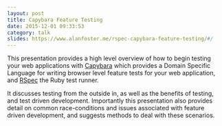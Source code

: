 ```yaml
---
layout: post
title: Capybara Feature Testing
date: 2015-12-01 09:33:53
category: talk
slides: https://www.alanfoster.me/rspec-capybara-feature-testing/#/
---
```


This presentation provides a high level overview of how to begin testing your web applications
with [Capybara](https://github.com/teamcapybara/capybara) which provides a Domain Specific Language for writing browser level feature tests for your web application, and [RSpec](http://rspec.info/) the Ruby test runner.

It discusses testing from the outside in, as well as the benefits of testing, and test driven development.
Importantly this presentation also provides detail on common race-conditions and issues associated with
feature driven development, and suggests methods to deal with these scenarios.
